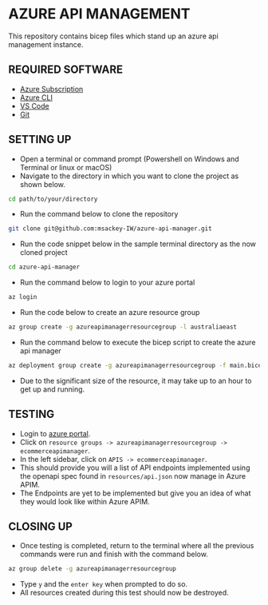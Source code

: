 # AZURE API MANAGEMENT 
This repository contains bicep files which stand up an azure api management instance. 

## REQUIRED SOFTWARE
- [Azure Subscription](https://azure.microsoft.com/en-gb/free/search/?ef_id=_k_EAIaIQobChMIicr1geWkhAMVjahmAh2lGwlAEAAYASAAEgJIavD_BwE_k_&OCID=AIDcmmp3m06wb2_SEM__k_EAIaIQobChMIicr1geWkhAMVjahmAh2lGwlAEAAYASAAEgJIavD_BwE_k_&gad_source=1&gclid=EAIaIQobChMIicr1geWkhAMVjahmAh2lGwlAEAAYASAAEgJIavD_BwE)
- [Azure CLI](https://learn.microsoft.com/en-us/cli/azure/install-azure-cli)
- [VS Code](https://code.visualstudio.com/download)
- [Git](https://www.google.com/search?q=git+download&oq=git+download&gs_lcrp=EgZjaHJvbWUqCQgAEEUYOxiABDIJCAAQRRg7GIAEMgcIARAAGIAEMgcIAhAAGIAEMgcIAxAAGIAEMgcIBBAAGIAEMgcIBRAAGIAEMgcIBhAAGIAEMgcIBxAAGIAEMgYICBBFGDzSAQgxOTU1ajBqMagCALACAA&sourceid=chrome&ie=UTF-8)

## SETTING UP
- Open a terminal or command prompt (Powershell on Windows and Terminal or linux or macOS)
- Navigate to the directory in which you want to clone the project as shown below.
```bash
cd path/to/your/directory
```
- Run the command below to clone the repository
```bash
git clone git@github.com:msackey-IW/azure-api-manager.git
```
- Run the code snippet below in the sample terminal directory as the now cloned project
``` bash
cd azure-api-manager
```
- Run the command below to login to your azure portal
``` bash
az login
```
- Run the code below to create an azure resource group
```bash
az group create -g azureapimanagerresourcegroup -l australiaeast
```
- Run the command below to execute the bicep script to create the azure api manager
``` bash
az deployment group create -g azureapimanagerresourcegroup -f main.bicep
```
- Due to the significant size of the resource, it may take up to an hour to get up and running.

## TESTING
- Login to [azure portal](https://portal.azure.com/#home).
- Click on `resource groups -> azureapimanagerresourcegroup -> ecommerceapimanager`.
- In the left sidebar, click on `APIS -> ecommerceapimanager`.
- This should provide you will a list of API endpoints implemented using the openapi spec found in `resources/api.json` now manage in Azure APIM.
- The Endpoints are yet to be implemented but give you an idea of what they would look like within Azure APIM.

## CLOSING UP
- Once testing is completed, return to the terminal where all the previous commands were run and finish with the command below.
```bash
az group delete -g azureapimanagerresourcegroup
```
-  Type `y` and the `enter key` when prompted to do so.
- All resources created during this test should now be destroyed.
